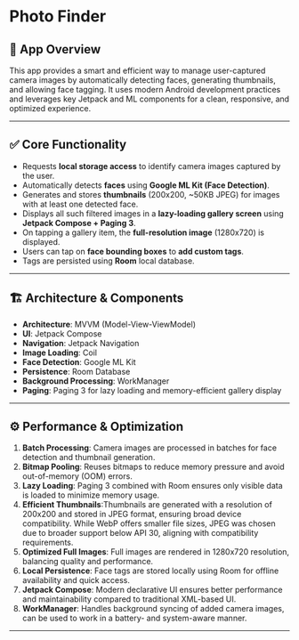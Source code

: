 # Photo Finder

## 📱 App Overview

This app provides a smart and efficient way to manage user-captured camera images by automatically detecting faces, generating thumbnails, and allowing face tagging. It uses modern Android development practices and leverages key Jetpack and ML components for a clean, responsive, and optimized experience.

---

## ✅ **Core Functionality**

* Requests **local storage access** to identify camera images captured by the user.
* Automatically detects **faces** using **Google ML Kit (Face Detection)**.
* Generates and stores **thumbnails** (200x200, \~50KB JPEG) for images with at least one detected face.
* Displays all such filtered images in a **lazy-loading gallery screen** using **Jetpack Compose + Paging 3**.
* On tapping a gallery item, the **full-resolution image** (1280x720) is displayed.
* Users can tap on **face bounding boxes** to **add custom tags**.
* Tags are persisted using **Room** local database.

---

## 🏗️ **Architecture & Components**

* **Architecture**: MVVM (Model-View-ViewModel)
* **UI**: Jetpack Compose
* **Navigation**: Jetpack Navigation
* **Image Loading**: Coil
* **Face Detection**: Google ML Kit
* **Persistence**: Room Database
* **Background Processing**: WorkManager
* **Paging**: Paging 3 for lazy loading and memory-efficient gallery display

---

## ⚙️ **Performance & Optimization**

1. **Batch Processing**: Camera images are processed in batches for face detection and thumbnail generation.
2. **Bitmap Pooling**: Reuses bitmaps to reduce memory pressure and avoid out-of-memory (OOM) errors.
3. **Lazy Loading**: Paging 3 combined with Room ensures only visible data is loaded to minimize memory usage.
4. **Efficient Thumbnails**:Thumbnails are generated with a resolution of 200x200 and stored in JPEG format, ensuring broad device compatibility. While WebP offers smaller file sizes, JPEG was chosen due to broader support below API 30, aligning with compatibility requirements.
5. **Optimized Full Images**: Full images are rendered in 1280x720 resolution, balancing quality and performance.
6. **Local Persistence**: Face tags are stored locally using Room for offline availability and quick access.
7. **Jetpack Compose**: Modern declarative UI ensures better performance and maintainability compared to traditional XML-based UI.
8. **WorkManager**: Handles background syncing of added camera images, can be used to work in a battery- and system-aware manner.

---

